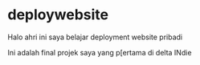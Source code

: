 # deploywebsite
Halo ahri ini saya belajar deployment website pribadi

Ini adalah final projek saya yang p[ertama di delta INdie
